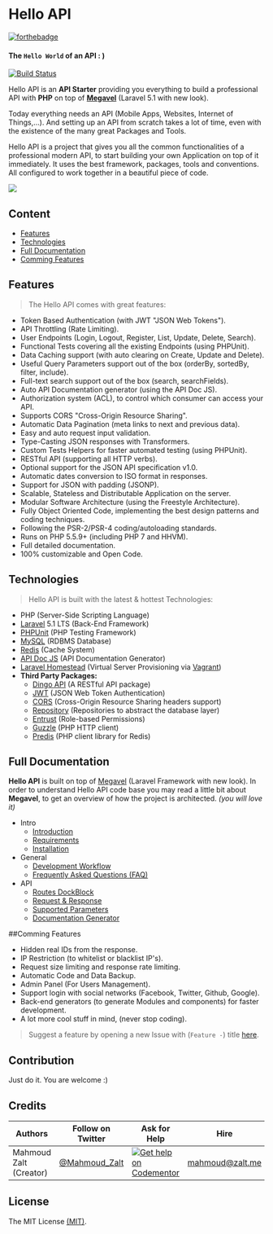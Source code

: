 # Hello API


[![forthebadge](http://forthebadge.com/images/badges/ages-12.svg)](http://www.zalt.me)


#### The `Hello World` of an API : )

[![Build Status](https://travis-ci.org/Mahmoudz/Hello-API.svg?branch=master)](https://travis-ci.org/Mahmoudz/Hello-API)

Hello API is an **API Starter** providing you everything to build a professional API with **PHP** on top of **[Megavel](https://github.com/megavel/megavel)** (Laravel 5.1 with new look).

Today everything needs an API (Mobile Apps, Websites, Internet of Things,...). 
And setting up an API from scratch takes a lot of time, even with the existence of the many great Packages and Tools.

Hello API is a project that gives you all the common functionalities of a professional modern API, to start building your own Application on top of it immediately.
It uses the best framework, packages, tools and conventions. All configured to work together in a beautiful piece of code.



![](http://s33.postimg.org/kd4gvx1lb/hello_api.jpg)



## Content

- [Features](#Features)
- [Technologies](#Technologies)
- [Full Documentation](#Documentation)
- [Comming Features](#Comming-Features)






<a name="Features"></a>
## Features

>The Hello API comes with great features:

- Token Based Authentication (with JWT "JSON Web Tokens").
- API Throttling (Rate Limiting).
- User Endpoints (Login, Logout, Register, List, Update, Delete, Search).
- Functional Tests covering all the existing Endpoints (using PHPUnit).
- Data Caching support (with auto clearing on Create, Update and Delete).
- Useful Query Parameters support out of the box (orderBy, sortedBy, filter, include).
- Full-text search support out of the box (search, searchFields).
- Auto API Documentation generator (using the API Doc JS).
- Authorization system (ACL), to control which consumer can access your API.
- Supports CORS "Cross-Origin Resource Sharing".
- Automatic Data Pagination (meta links to next and previous data).
- Easy and auto request input validation.
- Type-Casting JSON responses with Transformers.
- Custom Tests Helpers for faster automated testing (using PHPUnit).
- RESTful API (supporting all HTTP verbs).
- Optional support for the JSON API specification v1.0.
- Automatic dates conversion to ISO format in responses.
- Support for JSON with padding (JSONP).
- Scalable, Stateless and Distributable Application on the server.
- Modular Software Architecture (using the Freestyle Architecture).
- Fully Object Oriented Code, implementing the best design patterns and coding techniques.
- Following the PSR-2/PSR-4 coding/autoloading standards.
- Runs on PHP 5.5.9+ (including PHP 7 and HHVM).
- Full detailed documentation.
- 100% customizable and Open Code.






<a name="Technologies"></a>
## Technologies

>Hello API is built with the latest & hottest Technologies:

- PHP (Server-Side Scripting Language)
- [Laravel](https://laravel.com/docs/5.1) 5.1 LTS (Back-End Framework)
- [PHPUnit](https://phpunit.de/) (PHP Testing Framework)
- [MySQL](https://www.mysql.com/) (RDBMS Database)
- [Redis](http://redis.io/) (Cache System)
- [API Doc JS](http://apidocjs.com/) (API Documentation Generator)
- [Laravel Homestead](https://laravel.com/docs/homestead) (Virtual Server Provisioning via [Vagrant](https://www.vagrantup.com/))
- **Third Party Packages:**
	- [Dingo API](https://github.com/dingo/api) (A RESTful API package)
	- [JWT](https://github.com/tymondesigns/jwt-auth) (JSON Web Token Authentication)
	- [CORS](https://github.com/barryvdh/laravel-cors) (Cross-Origin Resource Sharing headers support)
	- [Repository](https://github.com/andersao/l5-repository) (Repositories to abstract the database layer)
	- [Entrust](https://github.com/Zizaco/entrust) (Role-based Permissions)
	- [Guzzle](http://docs.guzzlephp.org/en/latest/) (PHP HTTP client)
	- [Predis](https://packagist.org/packages/predis/predis) (PHP client library for Redis)






<a name="Documentation"></a>
## Full Documentation

**Hello API** is built on top of [Megavel](https://github.com/megavel/megavel) (Laravel Framework with new look). In order to understand Hello API code base you may read a little bit about **Megavel**, to get an overview of how the project is architected. *(you will love it)*

* Intro
	* [Introduction](https://github.com/Mahmoudz/Hello-API/wiki/Home#introduction)
	* [Requirements](https://github.com/Mahmoudz/Hello-API/wiki/Home#requirements)
	* [Installation](https://github.com/Mahmoudz/Hello-API/wiki/Home#installation)
* General
	* [Development Workflow](https://github.com/Mahmoudz/Hello-API/wiki/Development-Workflow)
	* [Frequently Asked Questions (FAQ)](https://github.com/Mahmoudz/Hello-API/wiki/FAQ)
* API
	* [Routes DockBlock](https://github.com/Mahmoudz/Hello-API/wiki/Routes-DockBlock)
	* [Request & Response](https://github.com/Mahmoudz/Hello-API/wiki/API-Request-and-Response)
	* [Supported Parameters](https://github.com/Mahmoudz/Hello-API/wiki/API-Parameters)
	* [Documentation Generator](https://github.com/Mahmoudz/Hello-API/wiki/API-Doc-Generator)

	
	

<a name="Comming-Features"></a>
##Comming Features

- Hidden real IDs from the response.
- IP Restriction (to whitelist or blacklist IP's).
- Request size limiting and response rate limiting.
- Automatic Code and Data Backup.
- Admin Panel (For Users Management).
- Support login with social networks (Facebook, Twitter, Github, Google).
- Back-end generators (to generate Modules and components) for faster development.
- A lot more cool stuff in mind, (never stop coding).

> Suggest a feature by opening a new Issue with (`Feature -`) title [here](https://github.com/Mahmoudz/Hello-API/issues).





## Contribution
Just do it. You are welcome :)






## Credits

| Authors                | Follow on Twitter                                 | Ask for Help                                                                                                          | Hire            |
|------------------------|---------------------------------------------------|-----------------------------------------------------------------------------------------------------------------------|-----------------|
| Mahmoud Zalt (Creator) | [@Mahmoud_Zalt](https://twitter.com/Mahmoud_Zalt) | [![Get help on Codementor](https://cdn.codementor.io/badges/get_help_github.svg)](https://www.codementor.io/mahmoudz) | mahmoud@zalt.me |

## License

The MIT License [(MIT)](https://github.com/Mahmoudz/Hello-API/blob/master/LICENSE).







